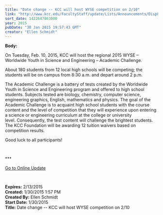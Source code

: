 ```yaml
---
title: "Date change -- KCC will host WYSE competition on 2/10"
link: "http://www.kcc.edu/FacultyStaff/update/Lists/Announcements/DispForm.aspx?ID=1808"
sort_date: 1422647863000
year: 2015
pubDate: "30 Jan 2015 19:57:43 GMT"
creator: "Ellen Schmidt"
---
```


<div><b>Body:</b> <div class="ExternalClass2E3794FEF36D4CC7B51F0C647D8E9FEB"><p>​On Tuesday, Feb. 10, 2015, KCC will host the regional 2015 WYSE – Worldwide Youth in Science and Engineering – Academic Challenge.  </p>
<p>About 180 students from 12 local high schools will be competing; the students will be on campus from 8:30 a.m. and depart around 2 p.m.</p>
<p>The Academic Challenge is a battery of tests created by the Worldwide Youth in Science and Engineering program and offered to high school students. Subjects tested are biology, chemistry, computer science, engineering graphics, English, mathematics and physics. The goal of the Academic Challenge is to acquaint high school students with the course content and the level of competition that they will experience upon entering a science or engineering curriculum at the college or university level. Consequently, the test content will challenge the brightest students.  The KCC Foundation will be awarding 12 tuition waivers based on competition results.</p>
<p>Good luck to all participants!</p>
<p> </p>
<p>***</p>
<p><a href="/update">Go to Online Update</a></p>
<p><br /></p></div></div>
<div><b>Expires:</b> 2/13/2015</div>
<div><b>Created:</b> 1/30/2015 1:57 PM</div>
<div><b>Created By:</b> Ellen Schmidt</div>
<div><b>Start Date:</b> 1/30/2015</div>
<div><b>Title:</b> Date change -- KCC will host WYSE competition on 2/10</div>
